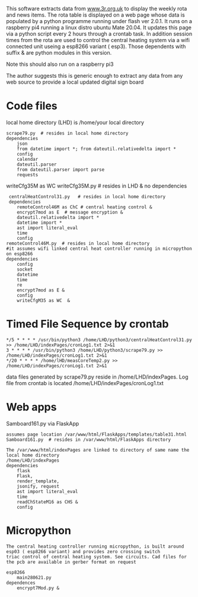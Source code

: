 This software extracts data from www.3r.org.uk to display the weekly rota and news items.
The rota table is displayed on a web page whose data is populated by a python programme running 
under flash ver 2.0.1. It runs on a raspberry pi4 running a linux distro ubuntu Mate 20.04.  It updates this page via a python script
every 2 hours through a crontab task.  In addition session times from the rota are used to control the central heating system via 
a wifi connected unit useing a esp8266 variant ( esp3).  Those dependents with suffix & are python modules in this version.

Note this should also run on a raspberry pi3 

The author suggests this is generic enough to extract any data from any web source to provide a local updated digital sign board


# Code files
local home directory (LHD) is /home/your local directory 
  
	scrape79.py  # resides in local home directory
	dependencies
   		json 
   		from datetime import *; from dateutil.relativedelta import *
   		config
   		calendar
   		dateutil.parser
   		from dateutil.parser import parse
   		requests
   writeCfg35M as WC
	 writeCfg35M.py # resides in LHD   &
	 no dependencies
	 
	 centralHeatControl31.py   # resides in local home directory
	 dependencies
	 	remoteControl46M as ChC # central heating control &
	 	encrypt7mod as E  # message encryption &
		dateutil.relativedelta import * 
		datetime import *
		ast import literal_eval
		time
		config
	remoteControl46M.py  # resides in local home directory
	#it assumes wifi linked central heat controller running in micropython on esp8266
	dependencies
		config
		socket
		datetime
		time
		re
		encrypt7mod as E &
		config
		writeCfgM35 as WC  &

# Timed File Sequence by crontab

	*/5 * * * * /usr/bin/python3 /home/LHD/python3/centralHeatControl31.py >> /home/LHD/indexPages/cronLog1.txt 2>&1
	3 * * * * /usr/bin/python3 /home/LHD/python3/scrape79.py >> /home/LHD/indexPages/cronLog1.txt 2>&1
	*/20 * * * * /home/lHD/measCoreTemp2.py >> /home/LHD/indexPages/cronLog1.txt 2>&1

data files generated by scrape79.py reside in /home/LHD/indexPages.
Log file from crontab is located /home/LHD/indexPages/cronLog1.txt

# Web apps
Samboard161.py via FlaskApp 

	assumes page location /var/www/html/FlaskApps/templates/table31.html 	
	Samboard161.py  # resides in /var/www/html/FlaskApps directory

	The /var/www/html/indexPages are linked to directory of same name the local home directory
	/home/LHD/indexPages
	dependencies
		flask 
		Flask, 
		render_template, 
		jsonify, request
		ast import literal_eval
		time
		readChStateM16 as CHS &
		config
# Micropython
	The central heating controller running micropython, is built around esp03 ( esp8266 variant) and provides zero crossing switch 
	triac control of central heating system. See circuits. Cad files for the pcb are available in gerber format on request
	
	esp8266
		main280621.py
	dependences
		encrypt7Mod.py &
		
	
